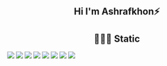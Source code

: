 <h2 align='center'>Hi I'm Ashrafkhon⚡</h2>
<h2 align='center'>🧑🏼‍🏭 Static</h2>

<div >
<img src="https://img.shields.io/badge/Codecov-F01F7A?style=for-the-badge&logo=Codecov&logoColor=white" />
  
<img src="https://img.shields.io/badge/Google%20Analytics-E37400?style=for-the-badge&logo=google%20analytics&logoColor=white" />
<img src="https://img.shields.io/badge/hotjar-FD3A5C?style=for-the-badge&logo=hotjar&logoColor=white" />
<img src="https://img.shields.io/badge/Kibana-005571?style=for-the-badge&logo=Kibana&logoColor=white" /> 
<img src="https://img.shields.io/badge/Matomo-3152A0?style=for-the-badge&logo=Matomo&logoColor=white" />           
<img src="https://img.shields.io/badge/Sonarqube-5190cf?style=for-the-badge&logo=sonarqube&logoColor=white" />        
<img src="https://img.shields.io/badge/Tableau-E97627?style=for-the-badge&logo=Tableau&logoColor=white" />      
<img src="https://img.shields.io/badge/WakaTime-000000?style=for-the-badge&logo=WakaTime&logoColor=white" />
</div>
